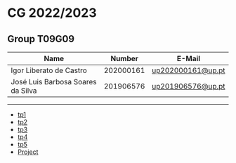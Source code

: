 # CG 2022/2023

## Group T09G09
| Name                                          | Number    | E-Mail             |
| --------------------------------------------- | --------- | ------------------ |
| Igor Liberato de Castro                       | 202000161 | up202000161@up.pt  |
| José Luis Barbosa Soares da Silva             | 201906576 | up201906576@up.pt  |

----

  - [tp1](tp1/README.md)
  - [tp2](tp2/README.md)
  - [tp3](tp3/README.md)
  - [tp4](tp4/README.md)
  - [tp5](tp5/README.md)
  - [Project](proj/README.md)
